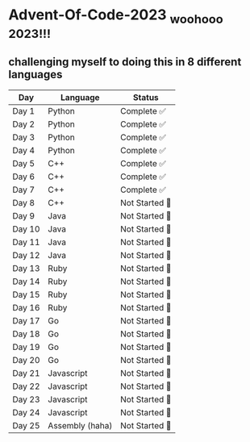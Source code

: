 # Advent-Of-Code-2023 <sub>woohooo 2023!!!</sub>
## challenging myself to doing this in 8 different languages

| Day   | Language     | Status         |
|-------|--------------|----------------|
| Day 1 | Python       | Complete ✅    |
| Day 2 | Python       | Complete ✅    |
| Day 3 | Python       | Complete ✅    |
| Day 4 | Python       | Complete ✅    |
| Day 5 | C++          | Complete ✅    |
| Day 6 | C++          | Complete ✅    |
| Day 7 | C++          | Complete ✅    |
| Day 8 | C++          | Not Started 🚩 |
| Day 9 | Java         | Not Started 🚩 |
| Day 10| Java         | Not Started 🚩 |
| Day 11| Java         | Not Started 🚩 |
| Day 12| Java         | Not Started 🚩 |
| Day 13| Ruby         | Not Started 🚩 |
| Day 14| Ruby         | Not Started 🚩 |
| Day 15| Ruby         | Not Started 🚩 |
| Day 16| Ruby         | Not Started 🚩 |
| Day 17| Go           | Not Started 🚩 |
| Day 18| Go           | Not Started 🚩 |
| Day 19| Go           | Not Started 🚩 |
| Day 20| Go           | Not Started 🚩 |
| Day 21| Javascript   | Not Started 🚩 |
| Day 22| Javascript   | Not Started 🚩 |
| Day 23| Javascript   | Not Started 🚩 |
| Day 24| Javascript   | Not Started 🚩 |
| Day 25| Assembly (haha) | Not Started 🚩 |
